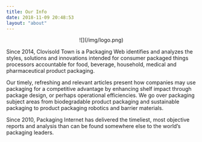 ```yaml
---
title: Our Info
date: 2018-11-09 20:48:53
layout: "about"
---
```


<center>
![](/img/logo.png)
</center>



Since 2014, Clovisold Town is a Packaging Web identifies and analyzes the styles, solutions and innovations intended for consumer packaged things processors accountable for food, beverage, household, medical and pharmaceutical product packaging.

Our timely, refreshing and relevant articles present how companies may use packaging for a competitive advantage by enhancing shelf impact through package design, or perhaps operational efficiencies. We go over packaging subject areas from biodegradable product packaging and sustainable packaging to product packaging robotics and barrier materials.

Since 2010, Packaging Internet has delivered the timeliest, most objective reports and analysis than can be found somewhere else to the world’s packaging leaders.
